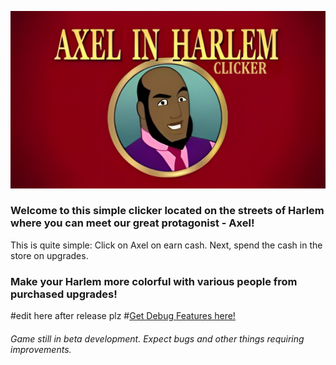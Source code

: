 ![#Axel in Harlem: Clicker](https://raw.githubusercontent.com/CornSeller69/Axel-in-Harlem-Clicker/refs/heads/main/Materials/menu.jpg)

<h3>Welcome to this simple clicker located on the streets of Harlem where you can meet our great protagonist - Axel!</h3>

This is quite simple: Click on Axel on earn cash.
Next, spend the cash in the store on upgrades.

<h3>Make your Harlem more colorful with various people from purchased upgrades!</h3>

#edit here after release plz
#[Get Debug Features here!](https://github.com/CornSeller69/Axel-in-Harlem-Clicker/issues/6)

<h6>Game still in beta development. Expect bugs and other things requiring improvements.</h6>
